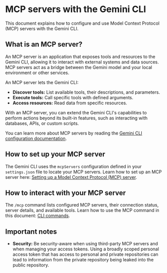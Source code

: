 # MCP servers with the Gemini CLI

This document explains how to configure and use Model Context Protocol (MCP) servers with the Gemini CLI.

## What is an MCP server?
An MCP server is an application that exposes tools and resources to the Gemini CLI, allowing it to interact with external systems and data sources. MCP servers act as a bridge between the Gemini model and your local environment or other services. 

An MCP server lets the Gemini CLI:

* **Discover tools:** List available tools, their descriptions, and parameters.
* **Execute tools:** Call specific tools with defined arguments.
* **Access resources:** Read data from specific resources.

With an MCP server, you can extend the Gemini CLI's capabilities to perform actions beyond its built-in features, such as interacting with databases, APIs, or custom scripts.

You can learn more about MCP servers by reading the [Gemini CLI configuration documentation](../cli/configuration.md).

## How to set up your MCP server

The Gemini CLI uses the `mcpServers` configuration defined in your `settings.json` file to locate your MCP servers. Learn how to set up an MCP server here: [Setting up a Model Context Protocol (MCP) server](../cli/tutorials.md#setting-up-a-model-context-protocol-mcp-server).

## How to interact with your MCP server

The `/mcp` command lists configured MCP servers, their connection status, server details, and available tools. Learn how to use the MCP command in this document: [CLI commands](../cli/commands.md).

## Important notes
* **Security:** Be security-aware when using third-party MCP servers and when managing your access tokens. Using a broadly scoped personal access token that has access to personal and private repositories can lead to information from the private repository being leaked into the public repository. 

